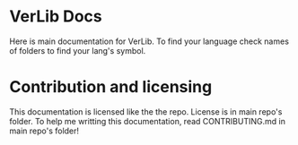 # VerLib Docs

Here is main documentation for VerLib.
To find your language check names of folders to find your lang's symbol.

# Contribution and licensing

This documentation is licensed like the the repo. License is in main repo's folder.
To help me writting this documentation, read CONTRIBUTING.md in main repo's folder!
